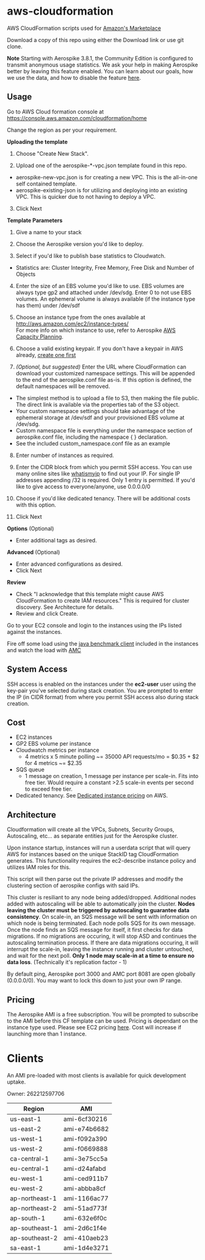 aws-cloudformation
==================

AWS CloudFormation scripts used for [Amazon's Marketplace](https://aws.amazon.com/marketplace/pp/B00LW9382A/)

Download a copy of this repo using either the Download link or use git clone.

**Note**
Starting with Aerospike 3.8.1, the Community Edition is configured to transmit anonymous usage statistics. 
We ask your help in making Aerospike better by leaving this feature enabled. You can learn about our goals,
how we use the data, and how to disable the feature [here](http://www.aerospike.com/aerospike-telemetry/).


## Usage
Go to AWS Cloud formation console at https://console.aws.amazon.com/cloudformation/home

Change the region as per your requirement.

**Uploading the template**

1. Choose "Create New Stack".

2. Upload one of the aerospike-\*-vpc.json template found in this repo.
  * aerospike-new-vpc.json is for creating a new VPC. This is the all-in-one self contained template.
  * aerospike-existing-json is for utilizing and deploying into an existing VPC. This is quicker due to not having to deploy a VPC.

3. Click Next

**Template Parameters**

1. Give a name to your stack

2. Choose the Aerospike version you'd like to deploy.

3. Select if you'd like to publish base statistics to Cloudwatch.
  * Statistics are: Cluster Integrity, Free Memory, Free Disk and Number of Objects

4. Enter the size of an EBS volume you'd like to use. EBS volumes are always type gp2 and attached under /dev/sdg. Enter 0 to not use EBS volumes. An ephemeral volume is always available (if the instance type has them) under /dev/sdf

5. Choose an instance type from the ones available at
http://aws.amazon.com/ec2/instance-types/  
For more info on which instance to use, refer to Aerospike [AWS Capacity Planning](http://www.aerospike.com/docs/deploy_guides/aws/plan/).

6. Choose a valid existing keypair. If you don't have a keypair in AWS already, [create one first](http://docs.aws.amazon.com/gettingstarted/latest/wah/getting-started-create-key-pair.html) 

7. *(Optional, but suggested)* Enter the URL where CloudFormation can download your customized namespace settings. This will be appended to the end of the aerospike.conf file as-is. If this option is defined, the default namespaces will be removed.
  * The simplest method is to upload a file to S3, then making the file public. The direct link is available via the properties tab of the S3 object. 
  * Your custom namespace settings should take advantage of the ephemeral storage at /dev/sdf and your provisioned EBS volume at /dev/sdg.
  * Custom namespace file is everything under the namespace section of aerospike.conf file, including the namespace { } declaration.
  * See the included custom\_namespace.conf file as an example

8. Enter number of instances as required.

9. Enter the CIDR block from which you permit SSH access. You can use many online sites like [whatismyip](http://whatismyip.org/) to find out your IP. For single IP addresses appending /32 is required. Only 1 entry is permitted. If you'd like to give access to everyone/anyone, use 0.0.0.0/0

10. Choose if you'd like dedicated tenancy. There will be additional costs with this option.

11. Click Next

**Options** (Optional)
* Enter additional tags as desired.

**Advanced** (Optional)
* Enter advanced configurations as desired.
* Click Next

**Review**
* Check "I acknowledge that this template might cause AWS CloudFormation to create IAM resources." This is required for cluster discovery. See Architecture for details.
* Review and click Create.

Go to your EC2 console and login to the instances using the IPs listed against the instances.

Fire off some load using the [java benchmark client](http://www.aerospike.com/docs/client/java/benchmarks.html) included in the instances and watch the load with [AMC](http://www.aerospike.com/docs/amc/) 

## System Access

SSH access is enabled on the instances under the **ec2-user** user using the key-pair you've selected during stack creation.  You are prompted to enter the IP (in CIDR format) from where you permit SSH access also during stack creation. 

## Cost
* EC2 instances
* GP2 EBS volume per instance 
* Cloudwatch metrics per instance
  * 4 metrics x 5 minute polling ~= 35000 API requests/mo = $0.35 + $2 for 4 metrics ~= $2.35
* SQS queue
  * 1 message on creation, 1 message per instance per scale-in. Fits into free tier. Would require a constant >2.5 scale-in events per second to exceed free tier.
* Dedicated tenancy. See [Dedicated instance pricing](https://aws.amazon.com/ec2/purchasing-options/dedicated-instances/) on AWS.


## Architecture
Cloudformation will create all the VPCs, Subnets, Security Groups, Autoscaling, etc... as separate entities just for the Aerospike cluster.

Upon instance startup, instances will run a userdata script that will query AWS for instances based on the unique StackID tag CloudFormation generates. This functionality requires the ec2-describe instance policy and utilizes IAM roles for this.

This script will then parse out the private IP addresses and modify the clustering section of aerospike configs with said IPs.

This cluster is resiliant to any node being added/dropped. Additional nodes added with autoscaling will be able to automatically join the cluster. **Nodes leaving the cluster must be triggered by autoscaling to guarantee data consistency**. On scale-in, an SQS message will be sent with information on which node is being terminated. Each node polls SQS for its own message. Once the node finds an SQS message for itself, it first checks for data migrations. If no migrations are occuring, it will stop ASD and continues the autoscaling termination process. If there are data migrations occuring, it will interrupt the scale-in, leaving the instance running and cluster untouched,  and wait for the next poll. **Only 1 node may scale-in at a time to ensure no data loss**. (Technically it's replication factor - 1)

By default ping, Aerospike port 3000 and AMC port 8081 are open globally (0.0.0.0/0). You may want to lock this down to just your own IP range.

## Pricing
The Aerospike AMI is a free subscription. You will be prompted to subscribe to the AMI before this CF template can be used. Pricing is dependant on the instance type used. Please see EC2 pricing [here](https://aws.amazon.com/ec2/pricing/). Cost will increase if launching more than 1 instance.

# Clients
An AMI pre-loaded with most clients is available for quick development uptake.

Owner: 262212597706

| Region         | AMI          |
|----------------|--------------|
| us-east-1      | ami-6cf30216 |
| us-east-2		 | ami-e74b6682 |
| us-west-1      | ami-f092a390 |
| us-west-2      | ami-f0669888 |
| ca-central-1	 | ami-3e75cc5a |
| eu-central-1   | ami-d24afabd |
| eu-west-1      | ami-ced911b7 |
| eu-west-2		 | ami-abbba8cf |
| ap-northeast-1 | ami-1166ac77 |
| ap-northeast-2 | ami-51ad773f |
| ap-south-1	 | ami-632e6f0c |
| ap-southeast-1 | ami-2d6c1f4e |
| ap-southeast-2 | ami-410aeb23 |
| sa-east-1      | ami-1d4e3271 |

